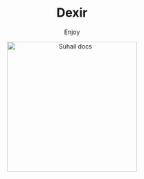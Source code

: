  <h1 align="center"> Dexir </h1> 
<p align="center"> Enjoy </p>

<p align="center">
    <img alt="Suhail docs" height="300" src="https://telegra.ph/file/7334d165cf9ab52bd7d6d.jpg">
</p>

